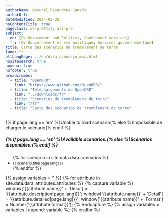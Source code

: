 ```yaml
---
authorName: Natural Resources Canada
authorUrl:
dateModified: 2024-02-20
noContentTitle: true
pageclass: wb-prettify all-pre
subject:
  en: [GV Government and Politics, Government services]
  fr: [GV Gouvernement et vie politique, Services gouvernementaux]
title: Carte des scénarios de tremblement de terre
lang: fr
altLangPage: ../en/dsra_scenario_map.html
nositesearch: true
nomenu: true
nofooter: true
breadcrumbs:
  - title: "OpenDRR"
    link: "https://www.github.com/OpenDRR/"
  - title: "Téléchargements de OpenDRR"
    link: "../downloads/fr"
  - title: "Scénarios de tremblement de terre"
    link: "/fr"
  - title: "Carte des scénarios de tremblement de terre"
---
```

<!-- Load Leaflet from CDN -->
<link rel="stylesheet" href="https://unpkg.com/leaflet@1.7.1/dist/leaflet.css"
integrity="sha512-xodZBNTC5n17Xt2atTPuE1HxjVMSvLVW9ocqUKLsCC5CXdbqCmblAshOMAS6/keqq/sMZMZ19scR4PsZChSR7A=="
crossorigin=""/>

<script src="https://unpkg.com/leaflet@1.7.1/dist/leaflet.js"
integrity="sha512-XQoYMqMTK8LvdxXYG3nZ448hOEQiglfqkJs1NOQV44cWnUrBc8PkAOcXy20w0vlaXaVUearIOBhiXZ5V3ynxwA=="
crossorigin=""></script>

<!-- Load Esri Leaflet from CDN -->
<script src="https://unpkg.com/esri-leaflet@3.0.2/dist/esri-leaflet.js"
integrity="sha512-myckXhaJsP7Q7MZva03Tfme/MSF5a6HC2xryjAM4FxPLHGqlh5VALCbywHnzs2uPoF/4G/QVXyYDDSkp5nPfig=="
crossorigin=""></script>

<!-- Load Esri Leaflet Renderers plugin to use feature service symbology -->
<script src="https://unpkg.com/esri-leaflet-renderers@2.1.2" crossorigin=""></script>

<script src='https://api.mapbox.com/mapbox.js/plugins/leaflet-fullscreen/v1.0.1/Leaflet.fullscreen.min.js'></script>
<link href='https://api.mapbox.com/mapbox.js/plugins/leaflet-fullscreen/v1.0.1/leaflet.fullscreen.css' rel='stylesheet'/>
<script src="https://unpkg.com/leaflet.vectorgrid@latest/dist/Leaflet.VectorGrid.bundled.js"></script>

<script src="https://code.jquery.com/jquery-3.6.0.min.js" integrity="sha256-/xUj+3OJU5yExlq6GSYGSHk7tPXikynS7ogEvDej/m4=" crossorigin="anonymous"></script>

<link href='../assets/css/app.css' rel='stylesheet'/>

<div id="map"></div>
<div id="sidebar"></div>

<div id="alert">{% if page.lang == 'en' %}Unable to load scenario{% else %}Impossible de charger le scénario{% endif %}</div>
<div id="scenarios">
  <h5>{% if page.lang == 'en' %}Available scenarios:{% else %}Scénarios disponibles:{% endif %}</h5>
  <ul>
    {% for scenario in site.data.dsra.scenarios %}
      <li><a href="{{ context.environments.first["page"]["url"] }}?scenario={{scenario.name}}"><small>{{ scenario.title[page.lang] }}</small></a></li>
    {% endfor %}
  </ul>
</div>

{% assign variables = '' %}
{% for attribute in site.data.dsra_attributes.attributes %}
  {% capture variable %}
  window['{{attribute.name}}' + 'Desc'] = '{{attribute.description[page.lang]}}';
  window['{{attribute.name}}' + 'Detail'] = '{{attribute.detailed[page.lang]}}';
  window['{{attribute.name}}' + 'Format'] = Number('{{attribute.format}}');
  {% endcapture %}
  {% assign variables = variables | append: variable %}
{% endfor %}

<script>

  {{ variables }}

  var map = L.map( 'map', {
      fullscreenControl: true,
      crs: L.CRS.EPSG4326,
      center: [ 57, -100 ],
      maxZoom: 13,
      minZoom: 6,
      zoom: 6}),
      bounds, // Bounds for the tileset, set according to scenario
      legend = L.control( { position: 'bottomright' } ),
      params = new URLSearchParams( window.location.search ), // Get query paramaters
      // baseUrl = "https://riskprofiler.ca/dsra_",
      baseUrl = "https://riskprofiler-ca.github.io/dsra_",
      shakeBaseUrl = "https://geo-api.stage.riskprofiler.ca/collections/opendrr_dsra_",
      eqScenario = params.get( 'scenario' ), // Scenario name
      shakemapProp = 'sH_PGA_max', // Property for shakemap popup
      scenarioProp = 'sCt_Res90_b0', // Property for popup and feature colour
      shakeCurrent = true,
      epicenter,
      selection = 0; // Id of a selected feature
    

  L.tileLayer( 'https://osm-{s}.gs.mil/tiles/default_pc/{z}/{x}/{y}.png', {
      subdomains: '1234',
      attribution: '&copy; <a href="http://osm.org/copyright">OpenStreetMap</a> contributors',
      detectRetina: true
	}).addTo( map );


  if ( eqScenario ) {

    $( "#scenarios" ).hide(); // Hide list of available scenarios

    lcScenario = eqScenario.toLowerCase();
    setBounds();

    var vectorTileOptions = {
      rendererFactory: L.canvas.tile,
      interactive: true,
      getFeatureId: function( feature ) {
        return feature.properties[ "Sauid" ];
      },
      bounds: bounds,
      vectorTileLayerStyles: setTileLayerStyles()
    }

    function shakeTileOptions( z ) {
      return {
      rendererFactory: L.canvas.tile,
      interactive: true,
      getFeatureId: function( feature ) {
        return feature.properties[ "gridid_5" ];
      },
      bounds: bounds,
      vectorTileLayerStyles: setShakeLayerStyles( z )
      }
    }

    // Turn scenario name into a title
    end = eqScenario.split( '_' )[ 1 ];
    title = '';
    for ( let char of end ) {
      // Add space before uppercase letters
      if ( char == char.toUpperCase() ) {
        title += ' ' + char;
      }
      // Leave lowercase as is
      else {
        title += char;
      }
    }
    const mag = eqScenario[ 3 ] + '.' + eqScenario[ 5 ],
          full_name = title + ' - Magnitude ' + mag;
    // Replace generic title with scenario name
    // $( '#wb-cont' ).html( full_name );
    {% for scenario in site.data.dsra.scenarios %}
      if ( eqScenario === '{{ scenario.name }}' ) {
        $( '#wb-cont' ).html( '{{ scenario.title[page.lang] }}' );
      }
    {% endfor %}

    var vectorUrl = baseUrl + lcScenario + "_indicators_s/EPSG_4326/{z}/{x}/{y}.pbf",
        shakemapUrl1 = baseUrl + lcScenario + "_shakemap_hexgrid_1km/EPSG_4326/{z}/{x}/{y}.pbf",
        shakemapUrl5 = baseUrl + lcScenario + "_shakemap_hexgrid_5km/EPSG_4326/{z}/{x}/{y}.pbf";

    var sauidLayer = L.vectorGrid.protobuf( vectorUrl, vectorTileOptions )
        .on( 'add', function () {
        shakeCurrent = false;
        map.removeLayer( shakeLayer5km );
        map.removeLayer( shakeLayer1km );
        // Add loading modal
        $( '#map' ).before( '<div id="modal"></div>' );
      }).on( 'load', function () {
        // Remove loading modal
        $( '#modal' ).remove();
        epicenter.bringToFront();
      });

    var shakeLayer1km = L.vectorGrid.protobuf( shakemapUrl1, shakeTileOptions( 1 ) )
        .on( 'add', function () {
        shakeCurrent = true;
        // Add loading modal
        $( '#map' ).before( '<div id="modal"></div>' );
      }).on( 'load', function () {
        // Remove loading modal
        $( '#modal' ).remove();
        epicenter.bringToFront();
      }).on( 'click', function ( e ) {
    	  L.popup().setContent( "<strong>{% if page.lang == 'en' %}PGA: {% else %}AMS: {% endif %}</strong>" + e.layer.properties.sH_PGA_max.toLocaleString( undefined, { maximumFractionDigits: 2 }) )
          .setLatLng( e.latlng )
          .openOn( map );
      });

    var shakeLayer5km = L.vectorGrid.protobuf( shakemapUrl5, shakeTileOptions( 5 ) )
        .on( 'add', function () {
        shakeCurrent = true;
        // Add loading modal
        $( '#map' ).before( '<div id="modal"></div>' );
      }).on( 'load', function () {
        // Remove loading modal
        $( '#modal' ).remove();
        epicenter.bringToFront();
      }).on( 'click', function ( e ) {
    	  L.popup().setContent( "<strong>{% if page.lang == 'en' %}PGA: {% else %}AMS: {% endif %}</strong>" + e.layer.properties.sH_PGA_max.toLocaleString( undefined, { maximumFractionDigits: 2 }) )
          .setLatLng( e.latlng )
          .openOn( map );
      });

    var overlays = {
      {% if page.lang == 'en' %}'ShakeMap (5km grid)'{% else %}'ShakeMap (5km grille)'{% endif %}: shakeLayer5km,
      {% if page.lang == 'en' %}'ShakeMap (1km grid)'{% else %}'ShakeMap (1km grille)'{% endif %}: shakeLayer1km,
      {% if page.lang == 'en' %}'Features'{% else %}'Caractéristiques'{% endif %}: sauidLayer,
    };

    // Add shakemap, legend and layer toggle to map
    shakeLayer5km.addTo( map );
    buildLegend();
    L.control.layers( overlays, null, { collapsed: false } ).addTo( map );

    map.on( 'fullscreenchange', function () {
      map.invalidateSize();
    }).on( 'zoomend dragend', function ( e ) {
      map.closePopup();
      // Reset layers if zoomed in or zooming out to new feature
      var zoom = e.target.getZoom();
      map.removeLayer( shakeLayer5km );
      map.removeLayer( shakeLayer1km );
      if ( shakeCurrent ) {
        if ( zoom < 10 ) {
          shakeLayer5km.addTo( map );
        }
        else {
          shakeLayer1km.addTo( map );
        }
      }
    }).on( 'baselayerchange', function () {
      $( '#sidebar' ).html( '' );
      map.closePopup();
      // If we have a selected feature reset the style
      if ( selection != 0 ) {
        sauidLayer.resetFeatureStyle( selection );
      }

      // Remove old legend and add new legend
      map.removeControl( legend );
      buildLegend();
    });

    sauidLayer.on( 'click', function ( e ) {
      // If we have a selected feature reset the style
      if ( selection != 0 ) {
        sauidLayer.resetFeatureStyle( selection );
      }

      // Set the selected feature id
      selection = e.layer.properties[ 'Sauid' ];

      // Set the selected feature style
      setTimeout( function () {
        sauidLayer.setFeatureStyle( selection, selectedStyle(), 100 );
      });

      // Add a popup with desired property
      L.popup().setContent( "<strong>{% if page.lang == 'en' %}Residents affected after 90 days: {% else %}Résidents relogés après 90 jours: {% endif %}</strong>" + e.layer.properties.sCt_Res90_b0.toString() )
          .setLatLng( e.latlng )
          .openOn( map );

      let props = e.layer.properties,
        string = '<table class="table table-striped table-responsive"><tr>',
        counter = 1; // Counts number of cells in table row

      for ( const key in props ) {

        mod_key = key; // Key with _b0, _r1, _le ending must be modified
        mod = '';

        if ( key.slice( -3 ) === '_b0' ) {
          mod_key = key.slice( 0, -3 );
          mod = {% if page.lang == 'en' %}' (Baseline)'{% else %}' (référence)'{% endif %};
        }
        else if ( key.slice( -3 ) === '_r1' ) {
          mod_key = key.slice( 0, -3 );
          mod = {% if page.lang == 'en' %}' (Retrofit)'{% else %}' (rénovation)'{% endif %};
        }
        else if ( key.slice( -3 ) === '_le' ) {
          mod_key = key.slice( 0, -3 );
          mod = {% if page.lang == 'en' %}' (Seismic Upgrade)'{% else %}' (amélioration sismique)'{% endif %};
        }

        var desc = window[ mod_key + 'Desc' ],
            detail = window[ mod_key + 'Detail' ],
            format = window[ mod_key + 'Format' ],
            value = props[ key ];

        // Format values with set formatting
        if ( format && value ) {
          if ( format === 444 ) {
            value = value.toLocaleString( undefined, {style:'currency', currency:'USD'});
          }
          else if ( format === 111 ) {
            value = value.toLocaleString( undefined, { maximumFractionDigits: 0 })
          }
          else if ( format === 555 ) {
            value *= 100
            value = value.toLocaleString( undefined, { maximumFractionDigits: 2 });
            value += '%';
          }
          else if ( format < 0 ) {
            mult = Math.abs(format);
            rounded = Math.round( value / ( 10 ** mult )) * 10 ** mult;
            value = rounded.toLocaleString( undefined);
          }
          else if ( format > 0 ) {
            value = value.toLocaleString( undefined, { maximumFractionDigits: format });
          }

          string +=
          '<td class="attr"><div class="prop" title="' + detail + '">' + desc + mod + '</div><div class="val">' + value + '</div></td>';
        }
        // Leaflet info not displayed
        else if ( key === 'OBJECTID' || key === 'SHAPE_Length' || key === 'SHAPE_Area' || key === 'geom_poly' || key === 'geom' ) {
        }
        // For properties with descriptions but null values
        else if ( desc ) {
          string +=
            '<td class="attr"><div class="prop" title="' + detail + '">' + desc + mod + '</div><div class="val">' + value + '</div></td>';
        }
        // Properties with no descriptions
        else {
          string +=
            '<td class="attr"><div class="prop">' + key + '</div><div class="val">' + value + '</div></td>';
        }

        // Start new row after 3 entries
        if ( counter % 3 === 0 ) {
          string += '</tr><tr>';
        }
        counter++;
      }

      string += '</tr></table>';

      // Add table to sidebar div
      $( '#sidebar' ).html( '<h3>{% if page.lang == 'en' %}Properties of Selected Feature{% else %}Propriétés de la caractéristique sélectionnée{% endif %}</h3>' + string );

    });
  }
  else {
    $( '#alert' ).show();
  }


  function getColor( d ) {
    return d > 300 ? '#ff3b00' :
           d > 100 ? '#ff6500' :
           d > 50  ? '#ff9000' :
           d > 10  ? '#ffba00' :
                     '#fff176';
  }

  function shakeColor( d ) {
    return d > 50  ? '#e81f27' :
           d > 25  ? '#f55029' :
           d > 10  ? '#fc8b40' :
           d > 5   ? '#fdb24c' :
           d > 1.5 ? '#ffd976' :
                     '#ffee9f';
  }

  function buildLegend () {

    legend.onAdd = function ( map ) {

      var div = L.DomUtil.create('div', 'info legend');

      if ( !shakeCurrent ) {

        var grades = [0, 10, 50, 100, 300],
            label = {% if page.lang == 'en' %}' Residents Affected'{% else %}' Résidents relogés'{% endif %};

        div.innerHTML = "<div style=\"padding: 3px;\"><b>{% if page.lang == 'en' %}Residents affected after 90 days{% else %}Résidents relogés après 90 jours{% endif %}</b></div>";

        // Loop through our density intervals and generate a label with a colored square for each interval
        for (var i = 0; i < grades.length; i++ ) {
          div.innerHTML +=
            '<div><i style="background:' + getColor(grades[i] + 1) + '"></i> ' + grades[i] + ( grades[i + 1] ? ' &ndash; ' + grades[i + 1] + label + '<br>' : '+' + label) + '</div>';
        }

        div.innerHTML +=
            '<br><div>🔴 <b>{% if page.lang == 'en' %}Epicenter{% else %}Épicentre{% endif %}</b></div>';
      }

      else {

        var grades = [0, 1.5, 5, 10, 25, 50],
            label = ' %g';

        div.innerHTML = "<div style=\"padding: 3px;\"><b>{% if page.lang == 'en' %}Peak Ground Acceleration{% else %}Accélération maximale du sol{% endif %}</b></div>";

        // Loop through our density intervals and generate a label with a colored square for each interval
        for (var i = 0; i < grades.length; i++ ) {
          div.innerHTML +=
            '<div><i style="background:' + shakeColor(grades[i] + 0.01) + '"></i> ' + grades[i] + ( grades[i + 1] ? ' &ndash; ' + grades[i + 1] + label + '<br>' : '+' + label) + '</div>';
        }

        div.innerHTML +=
            '<br><div>🔴 <b>{% if page.lang == 'en' %}Epicenter{% else %}Épicentre{% endif %}</b></div>';
      }

      return div;
    };

    legend.addTo( map );
  }

  function shakeStyle( properties ) {
    return {
      fillColor: shakeColor( properties[ shakemapProp ] * 100 ),
      weight: 0.1,
      fillOpacity: 0.8,
      color: shakeColor( properties[ shakemapProp ] * 100 ),
      opacity: 0.8,
      fill: true
    };
  }

  function tileStyle( properties ) {
    return {
      weight: 0.2,
      color: "#666666",
      fillColor: getColor( properties[ scenarioProp ] ),
      fillOpacity: 0.6,
      fill: true
    }
  }

  function selectedStyle() {
    return {
      fill: true,
      fillColor: 'blue',
      color: 'black',
      weight: 1,
      fillOpacity: 0.5
    };
  }

  function circleStyle() {
    return {
      radius: 6,
      fillColor: 'red',
      color: 'white',
      weight: 1,
      opacity: 1,
      fillOpacity: 1
    };
  }

function setBounds() {
    const scenarioConfig = {
        "acm7p0_georgiastraitfault": {
            southWest: [48.30891568684188, -129.0949439967106],
            northEast: [53.53110877480622, -117.3589501128889],
            epicenter: [49.243365, -123.62296]
        },
        "acm7p3_leechriverfullfault": {
            southWest: [48.30891568624434, -129.0949439967106],
            northEast: [53.30903267135562, -117.4908738038378],
            epicenter: [48.407017, -123.412134]
        },
        "sim9p0_cascadiainterfacebestfault": {
            southWest: [48.30891568684188, -139.0522010412872],
            northEast: [60.00006153221153, -114.05375826483],
            epicenter: [48.251246, -125.215269]
        },
        "scm7p5_valdesbois": {
            southWest: [42.47260780141163, -86.54942531485392],
            northEast: [55.00064603767294, -67.44787497495167],
            epicenter: [45.905377, -75.494669]   
        },
        "idm7p1_sidney": {
            southWest: [48.30891568684188, -129.0949439967106],
            northEast: [53.30903267135562, -117.3589501128889],
            epicenter: [48.618961, -123.299385] 
        },
        "acm4p9_georgiastraitfault": {
            southWest: [48.30891568684188, -129.0949439967106],
            northEast: [53.53110877480622, -117.3589501128889],
            epicenter: [49.280, -123.340] 
        },    
        "acm7p4_denalifault": {
            southWest: [60.00000000710405, -141.0180731580253],
            northEast: [69.64745530351352, -123.7893248352215],
            epicenter: [61.200 , -138.780] 
        },  
        "scm5p0_montreal": {
            southWest: [42.53884243059241, -86.54942531485392],
            northEast: [55.00064603767294, -65.94908207524423],
            epicenter: [45.500 , -73.600] 
        }, 
        "scm5p5_constancebay": {
            southWest: [42.06164244999297, -86.54942531485392],
            northEast: [55.00064603767294, -68.38243594858385],
            epicenter: [45.500 , -76.060] 
        },              
        "acm4p9_vedderfault": {
            southWest: [48.30891418, -127.9421387],
            northEast: [53.53110886, -116.2564392],
            epicenter: [49.04, -122.08] 
        },  
        "acm5p0_georgiastraitfault": {
            southWest: [48.30891418, -129.0949554],
            northEast: [53.53110886, -117.2290878],
            epicenter: [49.28, -123.34] 
        },
        "acm5p0_mysterylake": {
            southWest: [48.30891418, -129.0949554],
            northEast: [53.53110877, -116.8056259],
            epicenter: [49.37, -122.92] 
        },   
        "acm5p2_beaufortfault": {
            southWest: [48.30891569, -129.094944],
            northEast: [53.53110877, -118.7975574],
            epicenter: [49.33, -124.84] 
        },    
        "acm5p2_vedderfault": {
            southWest: [48.30891569, -127.9421269],
            northEast: [53.53110877, -116.2564537],
            epicenter: [49.04, -122.08] 
        },      
        "acm5p5_southeypoint": {
            southWest: [48.30891569, -129.094944],
            northEast: [53.53110877, -117.4908738],
            epicenter: [48.95, -123.61] 
        },        
        "acm5p7_southeypoint": {
            southWest: [48.30891569, -129.094944],
            northEast: [53.53110877, -117.4908738],
            epicenter: [48.95, -123.61] 
        },     
        "acm7p7_queencharlottefault": {
            southWest: [50.11540505, -133.1977449],
            northEast: [56.27162148, -124.9961029],
            epicenter: [53, -132.62] 
        },   
        "acm8p0_queencharlottefault": {
            southWest: [49.51322353, -133.1977449],
            northEast: [58.00055135, -124.9961029],
            epicenter: [53, -132.62] 
        },  
        "scm5p0_burlingtontorontostructuralzone": {
            southWest: [41.68143543, -86.54942531],
            northEast: [52.29313064, -71.892560649],
            epicenter: [43.49, -79.47] 
        },  
        "scm5p0_rougebeach": {
            southWest: [41.68143543, -86.54942531],
            northEast: [55.00064604, -69.99999997],
            epicenter: [43.78, -79.09] 
        },  
        "scm5p6_gloucesterfault": {
            southWest: [42.06164245, -86.54942531],
            northEast: [55.00064604, -68.38243595],
            epicenter: [43.78, -79.09] 
        },  
        "scm5p9_millesilesfault": {
            southWest: [42.53884243, -86.54942531],
            northEast: [55.00064604, -65.94908208],
            epicenter: [45.607, -73.82] 
        },  
    };

    const config = scenarioConfig[lcScenario];
    if (config) {
        const { southWest, northEast, epicenter } = config;

        const bounds = L.latLngBounds(L.latLng(...southWest), L.latLng(...northEast));
        const epicenterMarker = L.circleMarker(epicenter, circleStyle()).addTo(map);
        map.setView(L.latLng(...epicenter), 7);
    }
}



function setTileLayerStyles() {
    const tileLayerStyles = {
        "acm7p0_georgiastraitfault": "dsra_acm7p0_georgiastraitfault_indicators_s",
        "acm7p3_leechriverfullfault": "dsra_acm7p3_leechriverfullfault_indicators_s",
        "sim9p0_cascadiainterfacebestfault": "dsra_sim9p0_cascadiainterfacebestfault_indicators_s",
        "scm7p5_valdesbois": "dsra_scm7p5_valdesbois_indicators_s",
        "idm7p1_sidney": "dsra_idm7p1_sidney_indicators_s",
        "acm4p9_georgiastraitfault": "dsra_acm4p9_georgiastraitfault_indicators_s",
        "acm7p4_denalifault": "dsra_acm7p4_denalifault_indicators_s",
        "scm5p0_montreal": "dsra_scm5p0_montreal_indicators_s",
        "scm5p5_constancebay": "dsra_scm5p5_constancebay_indicators_s",
        "acm4p9_vedderfault": "dsra_acm4p9_vedderfault_indicators_s",
        "acm5p0_georgiastraitfault": "dsra_acm5p0_georgiastraitfault_indicators_s",
        "acm5p0_mysterylake": "dsra_acm5p0_mysterylake_indicators_s",
        "acm5p2_beaufortfault": "dsra_acm5p2_beaufortfault_indicators_s",
        "acm5p2_vedderfault": "dsra_acm5p2_vedderfault_indicators_s",
        "acm5p5_southeypoint": "dsra_acm5p5_southeypoint_indicators_s",
        "acm5p7_southeypoint": "dsra_acm5p7_southeypoint_indicators_s",
        "acm7p7_queencharlottefault": "dsra_acm7p7_queencharlottefault_indicators_s",
        "acm8p0_queencharlottefault": "dsra_acm8p0_queencharlottefault_indicators_s",
        "scm5p0_burlingtontorontostructuralzone": "dsra_scm5p0_burlingtontorontostructuralzone_indicators_s",
        "scm5p0_rougebeach": "dsra_scm5p0_rougebeach_indicators_s",
        "scm5p6_gloucesterfault": "dsra_scm5p6_gloucesterfault_indicators_s",
        "scm5p9_millesilesfault": "dsra_scm5p9_millesilesfault_indicators_s"
    };

    const tileLayerStyleKey = tileLayerStyles[lcScenario];
    if (tileLayerStyleKey) {
        return {
            [tileLayerStyleKey]: function(properties) {
                return tileStyle(properties);
            }
        };
    }
}



function setShakeLayerStyles(z) {
    const scenarios = {
        "acm7p0_georgiastraitfault": {
            1: "dsra_acm7p0_georgiastraitfault_shakemap_hexgrid_1km",
            5: "dsra_acm7p0_georgiastraitfault_shakemap_hexgrid_5km"
        },
        "acm7p3_leechriverfullfault": {
            1: "dsra_acm7p3_leechriverfullfault_shakemap_hexgrid_1km",
            5: "dsra_acm7p3_leechriverfullfault_shakemap_hexgrid_5km"
        },
        "sim9p0_cascadiainterfacebestfault": {
            1: "dsra_sim9p0_cascadiainterfacebestfault_shakemap_hexgrid_1km",
            5: "dsra_sim9p0_cascadiainterfacebestfault_shakemap_hexgrid_5km"
        },
        "scm7p5_valdesbois": {
            1: "dsra_scm7p5_valdesbois_shakemap_hexgrid_1km",
            5: "dsra_scm7p5_valdesbois_shakemap_hexgrid_5km"
        },
        "idm7p1_sidney": {
            1: "dsra_idm7p1_sidney_shakemap_hexgrid_1km",
            5: "dsra_idm7p1_sidney_shakemap_hexgrid_5km"
        },
        "acm4p9_georgiastraitfault": {
            1: "dsra_acm4p9_georgiastraitfault_shakemap_hexgrid_1km",
            5: "dsra_acm4p9_georgiastraitfault_shakemap_hexgrid_5km"
        },        
        "acm7p4_denalifault": {
            1: "dsra_acm7p4_denalifault_shakemap_hexgrid_1km",
            5: "dsra_acm7p4_denalifault_shakemap_hexgrid_5km"
        },        
        "scm5p0_montreal": {
            1: "dsra_scm5p0_montreal_shakemap_hexgrid_1km",
            5: "dsra_scm5p0_montreal_shakemap_hexgrid_5km"
        },        
        "scm5p5_constancebay": {
            1: "dsra_scm5p5_constancebay_shakemap_hexgrid_1km",
            5: "dsra_scm5p5_constancebay_shakemap_hexgrid_5km"
        },        
        "acm4p9_vedderfault": {
            1: "dsra_acm4p9_vedderfault_shakemap_hexgrid_1km",
            5: "dsra_acm4p9_vedderfault_shakemap_hexgrid_5km"
        },        
        "acm5p0_georgiastraitfault": {
            1: "dsra_acm5p0_georgiastraitfault_shakemap_hexgrid_1km",
            5: "dsra_acm5p0_georgiastraitfault_shakemap_hexgrid_5km"
        },        
        "acm5p0_mysterylake": {
            1: "dsra_acm5p0_mysterylake_shakemap_hexgrid_1km",
            5: "dsra_acm5p0_mysterylake_shakemap_hexgrid_5km"
        },        
        "acm5p2_beaufortfault": {
            1: "dsra_acm5p2_beaufortfault_shakemap_hexgrid_1km",
            5: "dsra_acm5p2_beaufortfault_shakemap_hexgrid_5km"
        },        
        "acm5p2_vedderfault": {
            1: "dsra_acm5p2_vedderfault_shakemap_hexgrid_1km",
            5: "dsra_acm5p2_vedderfault_shakemap_hexgrid_5km"
        },        
        "acm5p5_southeypoint": {
            1: "dsra_acm5p5_southeypoint_shakemap_hexgrid_1km",
            5: "dsra_acm5p5_southeypoint_shakemap_hexgrid_5km"
        },        
        "acm5p7_southeypoint": {
            1: "dsra_acm5p7_southeypoint_shakemap_hexgrid_1km",
            5: "dsra_acm5p7_southeypoint_shakemap_hexgrid_5km"
        },        
        "acm7p7_queencharlottefault": {
            1: "dsra_acm7p7_queencharlottefault_shakemap_hexgrid_1km",
            5: "dsra_acm7p7_queencharlottefault_shakemap_hexgrid_5km"
        },        
        "acm8p0_queencharlottefault": {
            1: "dsra_acm8p0_queencharlottefault_shakemap_hexgrid_1km",
            5: "dsra_acm8p0_queencharlottefault_shakemap_hexgrid_5km"
        },    
        "scm5p0_burlingtontorontostructuralzone": {
            1: "dsra_scm5p0_burlingtontorontostructuralzone_shakemap_hexgrid_1km",
            5: "dsra_scm5p0_burlingtontorontostructuralzone_shakemap_hexgrid_5km"
        },            
        "scm5p0_rougebeach": {
            1: "dsra_scm5p0_rougebeach_shakemap_hexgrid_1km",
            5: "dsra_scm5p0_rougebeach_shakemap_hexgrid_5km"
        },        
        "scm5p6_gloucesterfault": {
            1: "dsra_scm5p6_gloucesterfault_shakemap_hexgrid_1km",
            5: "dsra_scm5p6_gloucesterfault_shakemap_hexgrid_5km"
        },        
        "scm5p9_millesilesfault": {
            1: "dsra_scm5p9_millesilesfault_shakemap_hexgrid_1km",
            5: "dsra_scm5p9_millesilesfault_shakemap_hexgrid_5km"
        },   
    };

    const scenarioStyles = scenarios[lcScenario];
    if (scenarioStyles) {
        const shakeLayerStyleKey = scenarioStyles[z];
        if (shakeLayerStyleKey) {
            return {
                [shakeLayerStyleKey]: function(properties) {
                    return shakeStyle(properties);
                }
            };
        }
    }
}
</script>
